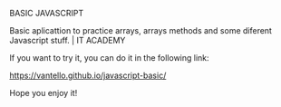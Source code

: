 BASIC JAVASCRIPT

Basic aplicattion to practice arrays, arrays methods and some diferent Javascript stuff. | IT ACADEMY

If you want to try it, you can do it in the following link:

https://vantello.github.io/javascript-basic/

Hope you enjoy it!

